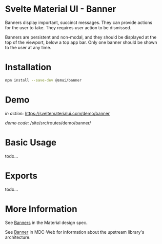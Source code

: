 # Svelte Material UI - Banner

Banners display important, succinct messages. They can provide actions for the user to take. They requires user action to be dismissed.

Banners are persistent and non-modal, and they should be displayed at the top of the viewport, below a top app bar. Only one banner should be shown to the user at any time.

# Installation

```sh
npm install --save-dev @smui/banner
```

# Demo

_in action:_ https://sveltematerialui.com/demo/banner

_demo code:_ /site/src/routes/demo/banner/

# Basic Usage

todo...

# Exports

todo...

# More Information

See [Banners](https://material.io/components/banners) in the Material design spec.

See [Banner](https://github.com/material-components/material-components-web/tree/v10.0.0/packages/mdc-banner) in MDC-Web for information about the upstream library's architecture.
